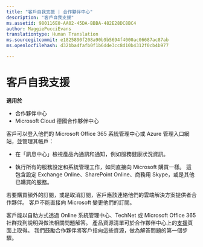 ```yaml
---
title: "客戶自我支援 | 合作夥伴中心"
description: "客戶自我支援"
ms.assetid: 980116E0-AA02-45DA-BBBA-482E28DC8BC4
author: MaggiePucciEvans
translationtype: Human Translation
ms.sourcegitcommit: e1825890f208a90b9b5694f4000ac06687ac87ab
ms.openlocfilehash: d32bba4fafb0f1b6dde3cc8d10b4312f0cb4b977

---
```


# 客戶自我支援

**適用於**

-  合作夥伴中心
-  Microsoft Cloud 德國合作夥伴中心

客戶可以登入他們的 Microsoft Office 365 系統管理中心或 Azure 管理入口網站，並管理其帳戶：

-   在「訊息中心」檢視產品內通訊和通知，例如服務健康狀況資訊。

-   執行所有的服務設定和系統管理工作，如同直接向 Microsoft 購買一樣。 這包含設定 Exchange Online、SharePoint Online、商務用 Skype，或是其他已購買的服務。

若要購買額外的訂閱，或是取消訂閱，客戶應該連絡他們的雲端解決方案提供者合作夥伴。 客戶不能直接向 Microsoft 變更他們的訂閱。

客戶能以自助方式透過 Online 系統管理中心、TechNet 或 Microsoft Office 365 社群找到說明與做法相關問題解答。 產品資源清單可於合作夥伴中心上的[支援](https://partnercenter.microsoft.com/partner/support)頁面上取得。 我們鼓勵合作夥伴將客戶指向這些資源，做為解答問題的第一個步驟。

 

 






<!--HONumber=Jan17_HO2-->


